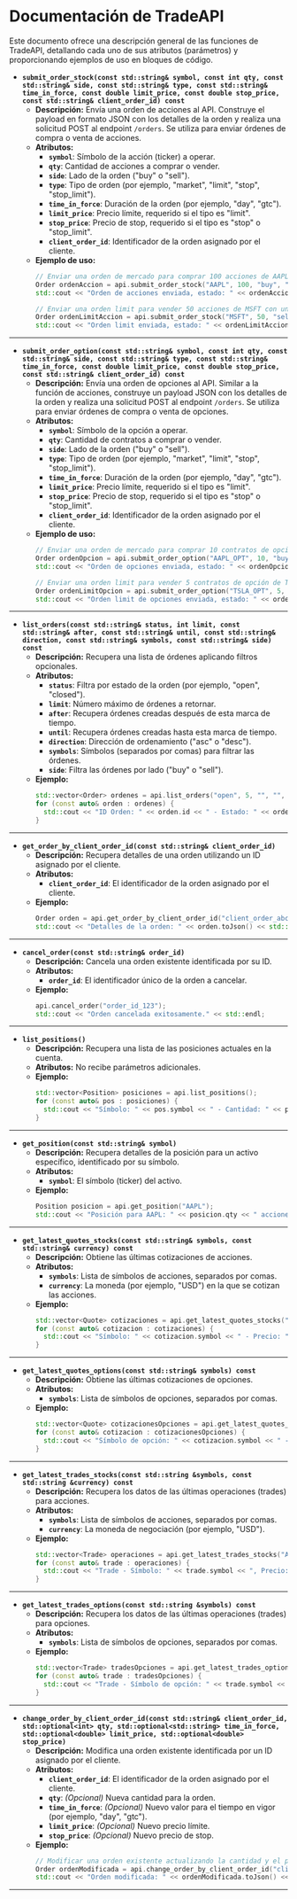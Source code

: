 # Documentación de TradeAPI

Este documento ofrece una descripción general de las funciones de TradeAPI, detallando cada uno de sus atributos (parámetros) y proporcionando ejemplos de uso en bloques de código.

- **`submit_order_stock(const std::string& symbol, const int qty, const std::string& side, const std::string& type, const std::string& time_in_force, const double limit_price, const double stop_price, const std::string& client_order_id) const`**
  - **Descripción:** Envía una orden de acciones al API. Construye el payload en formato JSON con los detalles de la orden y realiza una solicitud POST al endpoint `/orders`. Se utiliza para enviar órdenes de compra o venta de acciones.
  - **Atributos:**
    - **`symbol`**: Símbolo de la acción (ticker) a operar.
    - **`qty`**: Cantidad de acciones a comprar o vender.
    - **`side`**: Lado de la orden ("buy" o "sell").
    - **`type`**: Tipo de orden (por ejemplo, "market", "limit", "stop", "stop_limit").
    - **`time_in_force`**: Duración de la orden (por ejemplo, "day", "gtc").
    - **`limit_price`**: Precio límite, requerido si el tipo es "limit".
    - **`stop_price`**: Precio de stop, requerido si el tipo es "stop" o "stop_limit".
    - **`client_order_id`**: Identificador de la orden asignado por el cliente.
  - **Ejemplo de uso:**
    ```cpp
    // Enviar una orden de mercado para comprar 100 acciones de AAPL.
    Order ordenAccion = api.submit_order_stock("AAPL", 100, "buy", "market", "day", 0.0, 0.0, "orden_stock_001");
    std::cout << "Orden de acciones enviada, estado: " << ordenAccion.status << std::endl;

    // Enviar una orden limit para vender 50 acciones de MSFT con un precio límite de 300.50.
    Order ordenLimitAccion = api.submit_order_stock("MSFT", 50, "sell", "limit", "day", 300.50, 0.0, "orden_stock_002");
    std::cout << "Orden limit enviada, estado: " << ordenLimitAccion.status << std::endl;
    ```

---

- **`submit_order_option(const std::string& symbol, const int qty, const std::string& side, const std::string& type, const std::string& time_in_force, const double limit_price, const double stop_price, const std::string& client_order_id) const`**
  - **Descripción:** Envía una orden de opciones al API. Similar a la función de acciones, construye un payload JSON con los detalles de la orden y realiza una solicitud POST al endpoint `/orders`. Se utiliza para enviar órdenes de compra o venta de opciones.
  - **Atributos:**
    - **`symbol`**: Símbolo de la opción a operar.
    - **`qty`**: Cantidad de contratos a comprar o vender.
    - **`side`**: Lado de la orden ("buy" o "sell").
    - **`type`**: Tipo de orden (por ejemplo, "market", "limit", "stop", "stop_limit").
    - **`time_in_force`**: Duración de la orden (por ejemplo, "day", "gtc").
    - **`limit_price`**: Precio límite, requerido si el tipo es "limit".
    - **`stop_price`**: Precio de stop, requerido si el tipo es "stop" o "stop_limit".
    - **`client_order_id`**: Identificador de la orden asignado por el cliente.
  - **Ejemplo de uso:**
    ```cpp
    // Enviar una orden de mercado para comprar 10 contratos de opción de AAPL.
    Order ordenOpcion = api.submit_order_option("AAPL_OPT", 10, "buy", "market", "day", 0.0, 0.0, "orden_opt_001");
    std::cout << "Orden de opciones enviada, estado: " << ordenOpcion.status << std::endl;

    // Enviar una orden limit para vender 5 contratos de opción de TSLA con un precio límite de 15.75.
    Order ordenLimitOpcion = api.submit_order_option("TSLA_OPT", 5, "sell", "limit", "day", 15.75, 0.0, "orden_opt_002");
    std::cout << "Orden limit de opciones enviada, estado: " << ordenLimitOpcion.status << std::endl;
    ```

---

- **`list_orders(const std::string& status, int limit, const std::string& after, const std::string& until, const std::string& direction, const std::string& symbols, const std::string& side) const`**
  - **Descripción:** Recupera una lista de órdenes aplicando filtros opcionales.
  - **Atributos:**
    - **`status`**: Filtra por estado de la orden (por ejemplo, "open", "closed").
    - **`limit`**: Número máximo de órdenes a retornar.
    - **`after`**: Recupera órdenes creadas después de esta marca de tiempo.
    - **`until`**: Recupera órdenes creadas hasta esta marca de tiempo.
    - **`direction`**: Dirección de ordenamiento ("asc" o "desc").
    - **`symbols`**: Símbolos (separados por comas) para filtrar las órdenes.
    - **`side`**: Filtra las órdenes por lado ("buy" o "sell").
  - **Ejemplo:**
    ```cpp
    std::vector<Order> ordenes = api.list_orders("open", 5, "", "", "desc", "AAPL,TSLA", "");
    for (const auto& orden : ordenes) {
      std::cout << "ID Orden: " << orden.id << " - Estado: " << orden.status << std::endl;
    }
    ```

---

- **`get_order_by_client_order_id(const std::string& client_order_id)`**
  - **Descripción:** Recupera detalles de una orden utilizando un ID asignado por el cliente.
  - **Atributos:**
    - **`client_order_id`**: El identificador de la orden asignado por el cliente.
  - **Ejemplo:**
    ```cpp
    Order orden = api.get_order_by_client_order_id("client_order_abc");
    std::cout << "Detalles de la orden: " << orden.toJson() << std::endl;
    ```

---

- **`cancel_order(const std::string& order_id)`**
  - **Descripción:** Cancela una orden existente identificada por su ID.
  - **Atributos:**
    - **`order_id`**: El identificador único de la orden a cancelar.
  - **Ejemplo:**
    ```cpp
    api.cancel_order("order_id_123");
    std::cout << "Orden cancelada exitosamente." << std::endl;
    ```

---

- **`list_positions()`**
  - **Descripción:** Recupera una lista de las posiciones actuales en la cuenta.
  - **Atributos:** No recibe parámetros adicionales.
  - **Ejemplo:**
    ```cpp
    std::vector<Position> posiciones = api.list_positions();
    for (const auto& pos : posiciones) {
      std::cout << "Símbolo: " << pos.symbol << " - Cantidad: " << pos.qty << std::endl;
    }
    ```

---

- **`get_position(const std::string& symbol)`**
  - **Descripción:** Recupera detalles de la posición para un activo específico, identificado por su símbolo.
  - **Atributos:**
    - **`symbol`**: El símbolo (ticker) del activo.
  - **Ejemplo:**
    ```cpp
    Position posicion = api.get_position("AAPL");
    std::cout << "Posición para AAPL: " << posicion.qty << " acciones." << std::endl;
    ```

---

- **`get_latest_quotes_stocks(const std::string& symbols, const std::string& currency) const`**
  - **Descripción:** Obtiene las últimas cotizaciones de acciones.
  - **Atributos:**
    - **`symbols`**: Lista de símbolos de acciones, separados por comas.
    - **`currency`**: La moneda (por ejemplo, "USD") en la que se cotizan las acciones.
  - **Ejemplo:**
    ```cpp
    std::vector<Quote> cotizaciones = api.get_latest_quotes_stocks("AAPL,TSLA", "USD");
    for (const auto& cotizacion : cotizaciones) {
      std::cout << "Símbolo: " << cotizacion.symbol << " - Precio: " << cotizacion.price << std::endl;
    }
    ```

---

- **`get_latest_quotes_options(const std::string& symbols) const`**
  - **Descripción:** Obtiene las últimas cotizaciones de opciones.
  - **Atributos:**
    - **`symbols`**: Lista de símbolos de opciones, separados por comas.
  - **Ejemplo:**
    ```cpp
    std::vector<Quote> cotizacionesOpciones = api.get_latest_quotes_options("AAPL_OPT,TSLA_OPT");
    for (const auto& cotizacion : cotizacionesOpciones) {
      std::cout << "Símbolo de opción: " << cotizacion.symbol << " - Precio: " << cotizacion.price << std::endl;
    }
    ```

---

- **`get_latest_trades_stocks(const std::string &symbols, const std::string &currency) const`**
  - **Descripción:** Recupera los datos de las últimas operaciones (trades) para acciones.
  - **Atributos:**
    - **`symbols`**: Lista de símbolos de acciones, separados por comas.
    - **`currency`**: La moneda de negociación (por ejemplo, "USD").
  - **Ejemplo:**
    ```cpp
    std::vector<Trade> operaciones = api.get_latest_trades_stocks("AAPL,TSLA", "USD");
    for (const auto& trade : operaciones) {
      std::cout << "Trade - Símbolo: " << trade.symbol << ", Precio: " << trade.price << std::endl;
    }
    ```

---

- **`get_latest_trades_options(const std::string &symbols) const`**
  - **Descripción:** Recupera los datos de las últimas operaciones (trades) para opciones.
  - **Atributos:**
    - **`symbols`**: Lista de símbolos de opciones, separados por comas.
  - **Ejemplo:**
    ```cpp
    std::vector<Trade> tradesOpciones = api.get_latest_trades_options("AAPL_OPT,TSLA_OPT");
    for (const auto& trade : tradesOpciones) {
      std::cout << "Trade - Símbolo de opción: " << trade.symbol << ", Precio: " << trade.price << std::endl;
    }
    ```

---

- **`change_order_by_client_order_id(const std::string& client_order_id, std::optional<int> qty, std::optional<std::string> time_in_force, std::optional<double> limit_price, std::optional<double> stop_price)`**
  - **Descripción:** Modifica una orden existente identificada por un ID asignado por el cliente.
  - **Atributos:**
    - **`client_order_id`**: El identificador de la orden asignado por el cliente.
    - **`qty`**: *(Opcional)* Nueva cantidad para la orden.
    - **`time_in_force`**: *(Opcional)* Nuevo valor para el tiempo en vigor (por ejemplo, "day", "gtc").
    - **`limit_price`**: *(Opcional)* Nuevo precio límite.
    - **`stop_price`**: *(Opcional)* Nuevo precio de stop.
  - **Ejemplo:**
    ```cpp
    // Modificar una orden existente actualizando la cantidad y el precio límite.
    Order ordenModificada = api.change_order_by_client_order_id("client_order_abc", 20, std::nullopt, 150.75, std::nullopt);
    std::cout << "Orden modificada: " << ordenModificada.toJson() << std::endl;
    ```

---


